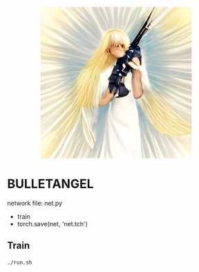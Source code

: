 <p style="text-align: center"><img src="images/bulletangel.jpg" style="width: 350px"></img></p>

# BULLETANGEL

network file: net.py

-   train
-   torch.save(net, 'net.tch')

## Train

```bash
./run.sh
```
